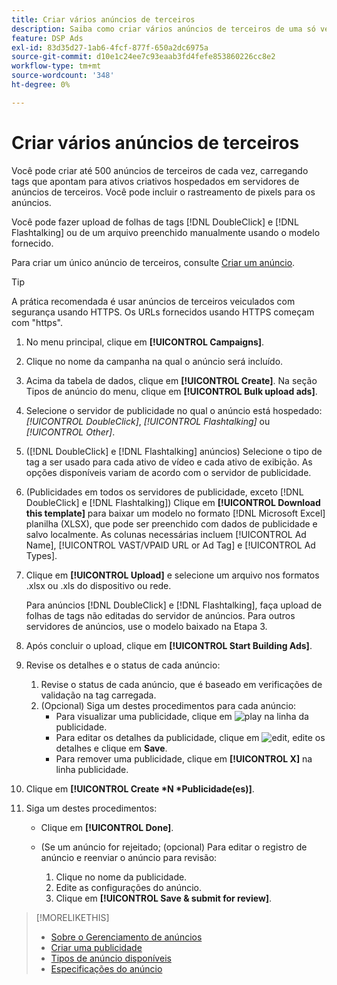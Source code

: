 ```yaml
---
title: Criar vários anúncios de terceiros
description: Saiba como criar vários anúncios de terceiros de uma só vez.
feature: DSP Ads
exl-id: 83d35d27-1ab6-4fcf-877f-650a2dc6975a
source-git-commit: d10e1c24ee7c93eaab3fd4fefe853860226cc8e2
workflow-type: tm+mt
source-wordcount: '348'
ht-degree: 0%

---
```


# Criar vários anúncios de terceiros

Você pode criar até 500 anúncios de terceiros de cada vez, carregando tags que apontam para ativos criativos hospedados em servidores de anúncios de terceiros. Você pode incluir o rastreamento de pixels para os anúncios.<!-- The bulksheet template for other ad servers says you can include 200. Which is it: 200 or 500? -->

Você pode fazer upload de folhas de tags [!DNL DoubleClick] e [!DNL Flashtalking] ou de um arquivo preenchido manualmente usando o modelo fornecido.

Para criar um único anúncio de terceiros, consulte [Criar um anúncio](ad-create.md).

>[!TIP]
>
> A prática recomendada é usar anúncios de terceiros veiculados com segurança usando HTTPS. Os URLs fornecidos usando HTTPS começam com &quot;https&quot;.

1. No menu principal, clique em **[!UICONTROL Campaigns]**.

1. Clique no nome da campanha na qual o anúncio será incluído.

1. Acima da tabela de dados, clique em **[!UICONTROL Create]**. Na seção Tipos de anúncio do menu, clique em **[!UICONTROL Bulk upload ads]**.

1. Selecione o servidor de publicidade no qual o anúncio está hospedado: *[!UICONTROL DoubleClick]*, *[!UICONTROL Flashtalking]* ou *[!UICONTROL Other]*.

1. ([!DNL DoubleClick] e [!DNL Flashtalking] anúncios) Selecione o tipo de tag a ser usado para cada ativo de vídeo e cada ativo de exibição. As opções disponíveis variam de acordo com o servidor de publicidade.

1. (Publicidades em todos os servidores de publicidade, exceto [!DNL DoubleClick] e [!DNL Flashtalking]) Clique em **[!UICONTROL Download this template]** para baixar um modelo no formato [!DNL Microsoft Excel] planilha (XLSX), que pode ser preenchido com dados de publicidade e salvo localmente. As colunas necessárias incluem [!UICONTROL Ad Name], [!UICONTROL VAST/VPAID URL or Ad Tag] e [!UICONTROL Ad Types].

1. Clique em **[!UICONTROL Upload]** e selecione um arquivo nos formatos .xlsx ou .xls do dispositivo ou rede.

   Para anúncios [!DNL DoubleClick] e [!DNL Flashtalking], faça upload de folhas de tags não editadas do servidor de anúncios. Para outros servidores de anúncios, use o modelo baixado na Etapa 3.

1. Após concluir o upload, clique em **[!UICONTROL Start Building Ads]**.

1. Revise os detalhes e o status de cada anúncio:

   1. Revise o status de cada anúncio, que é baseado em verificações de validação na tag carregada.
   1. (Opcional) Siga um destes procedimentos para cada anúncio:
      * Para visualizar uma publicidade, clique em ![play](/help/dsp/assets/play.png) na linha da publicidade.
      * Para editar os detalhes da publicidade, clique em ![edit](/help/dsp/assets/edit.png), edite os detalhes e clique em **Save**.
      * Para remover uma publicidade, clique em **[!UICONTROL X]** na linha publicidade.

1. Clique em **[!UICONTROL Create *N *Publicidade(es)]**.

1. Siga um destes procedimentos:

   * Clique em **[!UICONTROL Done]**.

   * (Se um anúncio for rejeitado; (opcional) Para editar o registro de anúncio e reenviar o anúncio para revisão:
      1. Clique no nome da publicidade.
      1. Edite as configurações do anúncio.
      1. Clique em **[!UICONTROL Save & submit for review]**.

>[!MORELIKETHIS]
>
>* [Sobre o Gerenciamento de anúncios](ad-about.md)
>* [Criar uma publicidade](ad-create.md)
>* [Tipos de anúncio disponíveis](ad-types.md)
>* [Especificações do anúncio](/help/dsp/assets/ad-specs.pdf)

